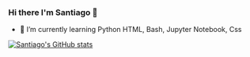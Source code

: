 ### Hi there I'm Santiago  👋

- 🌱 I’m currently learning Python  HTML, Bash, Jupyter Notebook, Css

[![Santiago's GitHub stats](https://github-readme-stats.vercel.app/api?username=santiagomoyan0)](https://github.com/santiagomoyan0/github-readme-stats)
<!--
**santiagomoyan0/santiagomoyan0** is a ✨ _special_ ✨ repository because its `README.md` (this file) appears on your GitHub profile.

Here are some ideas to get you started:

- 🔭 I’m currently working  on ...
- 🌱 I’m currently learning ...
- 👯 I’m looking to collaborate on ..
- 🤔 I’m looking for help with ...
- 💬 Ask me about ...
- 📫 How to reach me: ...
- 😄 Pronouns: ...
- ⚡ Fun fact: ...
-->
